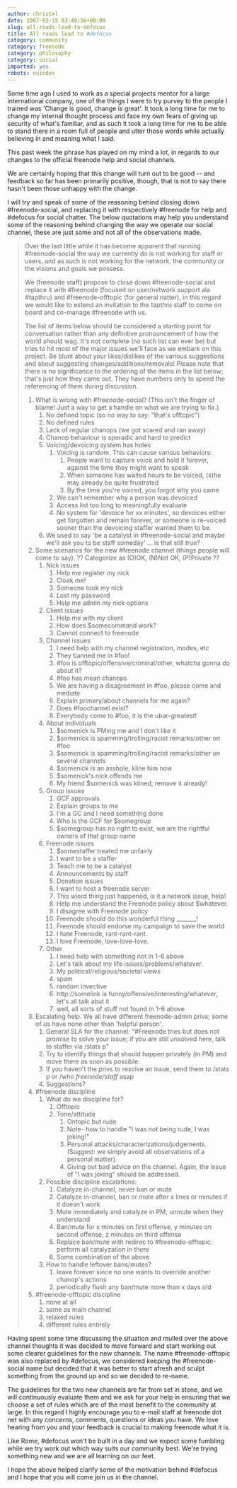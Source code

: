 ```yaml
---
author: christel
date: 2007-05-15 03:49:56+00:00
slug: all-roads-lead-to-defocus
title: All roads lead to #defocus
category: community
category: freenode
category: philosophy
category: social
imported: yes
robots: noindex
---
```

Some time ago I used to work as a special projects mentor for a large international company, one of the things I were to try purvey to the people I trained was 'Change is good, change is great'. It took a long time for me to change my internal thought process and face my own fears of giving up security of what's familiar, and as such it took a long time for me to be able to stand there in a room full of people and utter those words while actually believing in and meaning what I said.

This past week the phrase has played on my mind a lot, in regards to our changes to the official freenode help and social channels.

We are certainly hoping that this change will turn out to be good -- and feedback so far has been primarily positive, though, that is not to say there hasn't been those unhappy with the change.

I will try and speak of some of the reasoning behind closing down #freenode-social, and replacing it with respectively #freenode for help and #defocus for social chatter.  The below quotations may help you understand some of the reasoning behind changing the way we operate our social channel, these are just some and not all of the observations made.


> Over the last little while it has become apparent that running #freenode-social the way we currently do is not working for staff or users, and as such is not working for the network, the community or the visions and goals we possess.
>
> We (freenode staff) propose to close down #freenode-social and replace it with #freenode (focused on user/network support ala #tapthru) and #freenode-offtopic (for general natter), in this regard we would like to extend an invitation to the tapthru staff to come on board and co-manage #freenode with us.
>
> The list of items below should be considered a starting point for conversation rather than any definitive pronouncement of how the world should wag. It's not complete (no such list can ever be) but tries to hit most of the major issues we'll face as we embark on this project. Be blunt about your likes/dislikes of the various suggestions and about suggesting changes/additions/removals! Please note that there is no significance to the ordering of the items in the list below; that's just how they came out. They have numbers only to speed the referencing of them during discussion.
>
> 1. What is wrong with #freenode-social? (This isn't the finger of blame! Just a way to get a handle on what we are trying to fix.)
>    1. No defined topic (so no way to say: "that's offtopic")
>    2. No defined rules
>    3. Lack of regular chanops (we got scared and ran away)
>    4. Chanop behaviour is sporadic and hard to predict
>    5. Voicing/devoicing system has holes
>       1. Voicing is random. This can cause various behaviors:
>          1. People want to capture voice and hold it forever, against the time they might want to speak
>          2. When someone has waited hours to be voiced, (s)he may already be quite frustrated
>          3. By the time you're voiced, you forgot why you came
>       2. We can't remember why a person was devoiced
>       3. Access list too long to meaningfully evaluate
>       4. No system for 'devoice for xx minutes', so devoices either get forgotten and remain forever, or someone is re-voiced sooner than the devoicing staffer wanted them to be.
>    6. We used to say 'be a catalyst in #freenode-social and maybe we'll ask you to be staff someday' ... is that still true?
> 2. Some scenarios for the new #freenode channel (things people will come to say). ?? Categorize as (O)OK, (N)Not OK, (P)Private ??
>    1. Nick issues
>       1. Help me register my nick
>       2. Cloak me!
>       3. Someone took my nick
>       4. Lost my password
>       5. Help me admin my nick options
>    2. Client issues
>       1. Help me with my client
>       2. How does $somecommand work?
>       3. Cannot connect to freenode
>    3. Channel issues
>       1. I need help with my channel registration, modes, etc
>       2. They banned me in #foo!
>       3. \#foo is offtopic/offensive/criminal/other, whatcha gonna do about it?
>       4. \#foo has mean chanops
>       5. We are having a disagreement in #foo, please come and mediate
>       6. Explain primary/about channels for me again?
>       7. Does #foochannel exist?
>       8. Everybody come to #foo, it is the ubar-greatest!
>    4. About individuals
>       1. $somenick is PMing me and I don't like it
>       2. $somenick is spamming/trolling/racist remarks/other on #foo
>       3. $somenick is spamming/trolling/racist remarks/other on several channels
>       4. $somenick is an asshole, kline him now
>       5. $somenick's nick offends me
>       6. My friend $somenick was klined, remove it already!
>    5. Group issues
>       1. GCF approvals
>       2. Explain groups to me
>       3. I'm a GC and I need something done
>       4. Who is the GCF for $somegroup
>       5. $somegroup has no right to exist, we are the rightful owners of that group name
>    6. Freenode issues
>       1. $somestaffer treated me unfairly
>       2. I want to be a staffer
>       3. Teach me to be a catalyst
>       4. Announcements by staff
>       5. Donation issues
>       6. I want to host a freenode server
>       7. This wierd thing just happened, is it a network issue, help!
>       8. Help me understand the Freenode policy about $whatever.
>       9. I disagree with Freenode policy
>       10. Freenode should do this wonderful thing _______!
>       11. Freenode should endorse my campaign to save the world
>       12. I hate Freenode, rant-rant-rant.
>       13. I love Freenode, love-love-love.
>    7. Other
>       1. I need help with something not in 1-6 above
>       2. Let's talk about my life issues/problems/whatever.
>       3. My political/religious/societal views
>       4. spam
>       5. random invective
>       6. http://somelink is funny/offensive/interesting/whatever, let's all talk abut it
>       7. well, all sorts of stuff not found in 1-6 above
> 3. Escalating help. We all have different freenode-admin privs; some of us have none other than 'helpful person'.
>    1. General SLA for the channel: "#Freenode tries but does not promise to
>       solve your issue; if you are still unsolved here, talk to staffer via
>       /stats p"
>    2. Try to identify things that should happen privately (in PM) and move
>       there as soon as possible.
>    3. If you haven't the privs to resolve an issue, send them to /stats p or
>       /who *freenode/staff* asap
>    4. Suggestions?
> 4. \#freenode discipline
>    1. What do we discipline for?
>       1. Offtopic
>       2. Tone/attitude
>          1. Ontopic but rude
>          2. Note- how to handle "I was not being rude, I was joking!"
>          3. Personal attacks/characterizations/judgements. (Suggest: we simply avoid all observations of a personal matter)
>          4. Giving out bad advice on the channel. Again, the issue of "I was joking" should be addressed.
>    2. Possible discipline escalations:
>       1. Catalyze in-channel, never ban or mute
>       2. Catalyze in-channel, ban or mute after x lines or minutes if it doesn't work
>       3. Mute immediately and catalyze in PM; unmute when they understand
>       4. Ban/mute for x minutes on first offense, y minutes on second offense, z minutes on third offense
>       5. Replace ban/mute with redirec to #freenode-offtopic; perform all catalyzation in there
>       6. Some combination of the above
>    3. How to handle leftover bans/mutes?
>       1. leave forever since no one wants to override another chanop's actions
>       2. periodically flush any ban/mute more than x days old
> 5. \#freenode-offtopic discipline
>    1. none at all
>    2. same as main channel
>    3. relaxed rules
>    4. different rules entirely


Having spent some time discussing the situation and mulled over the above channel thoughts it was decided to move forward and start working out some clearer guidelines for the new channels. The name #freenode-offtopic was also replaced by #defocus, we considered keeping the #freenode-social name but decided that it was better to start afresh and sculpt something from the ground up and so we decided to re-name.

The guidelines for the two new channels are far from set in stone, and we will continuously evaluate them and we ask for your help in ensuring that we choose a set of rules which are of the most benefit to the community at large. In this regard I highly encourage you to e-mail staff at freenode dot net with any concerns, comments, questions or ideas you have. We love hearing from you and your feedback is crucial to making freenode what it is.

Like Rome, #defocus won't be built in a day and we expect some fumbling while we try work out which way suits our community best. We're trying something new and we are all learning on our feet.

I hope the above helped clarify some of the motivation behind #defocus and I hope that you will come join us in the channel.
